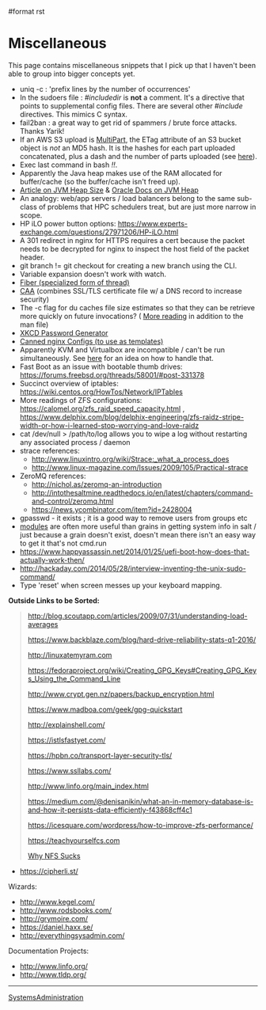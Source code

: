 \#format rst

Miscellaneous
=============

This page contains miscellaneous snippets that I pick up that I haven't been able to group into bigger concepts yet.

-   uniq -c : 'prefix lines by the number of occurrences'
-   In the sudoers file : *\#includedir* is **not** a comment. It's a directive that points to supplemental config files. There are several other *\#include* directives. This mimics C syntax.
-   fail2ban : a great way to get rid of spammers / brute force attacks. Thanks Yarik!
-   If an AWS S3 upload is [MultiPart](../MultiPart), the ETag attribute of an S3 bucket object is *not* an MD5 hash. It is the hashes for each part uploaded concatenated, plus a dash and the number of parts uploaded (see [here](http://docs.aws.amazon.com/AmazonS3/latest/API/RESTCommonResponseHeaders.html)).
-   Exec last command in bash *!!*.
-   Apparently the Java heap makes use of the RAM allocated for buffer/cache (so the buffer/cache isn't freed up).
-   [Article on JVM Heap Size](https://www.yourkit.com/docs/kb/sizes.jsp) & [Oracle Docs on JVM Heap](https://docs.oracle.com/cd/E13150_01/jrockit_jvm/jrockit/geninfo/diagnos/garbage_collect.html)
-   An analogy: web/app servers / load balancers belong to the same sub-class of problems that HPC schedulers treat, but are just more narrow in scope.
-   HP iLO power button options: <https://www.experts-exchange.com/questions/27971206/HP-iLO.html>
-   A 301 redirect in nginx for HTTPS requires a cert because the packet needs to be decrypted for nginx to inspect the host field of the packet header.
-   git branch != git checkout for creating a new branch using the CLI.
-   Variable expansion doesn't work with watch.
-   [Fiber (specialized form of thread)](https://en.wikipedia.org/wiki/Fiber_(computer_science))
-   [CAA](https://en.wikipedia.org/wiki/DNS_Certification_Authority_Authorization) (combines SSL/TLS certificate file w/ a DNS record to increase security)
-   The -c flag for du caches file size estimates so that they can be retrieve more quickly on future invocations? ( [More reading](http://www.linfo.org/du.html) in addition to the man file)
-   [XKCD Password Generator](http://preshing.com/20110811/xkcd-password-generator/)
-   [Canned nginx Configs (to use as templates)](https://www.nginx.com/resources/wiki/start/)
-   Apparently KVM and Virtualbox are incompatible / can't be run simultaneously. See [here](http://www.dedoimedo.com/computers/kvm-virtualbox.html) for an idea on how to handle that.
-   Fast Boot as an issue with bootable thumb drives: <https://forums.freebsd.org/threads/58001/#post-331378>
-   Succinct overview of iptables: <https://wiki.centos.org/HowTos/Network/IPTables>
-   More readings of ZFS configurations: <https://calomel.org/zfs_raid_speed_capacity.html> , <https://www.delphix.com/blog/delphix-engineering/zfs-raidz-stripe-width-or-how-i-learned-stop-worrying-and-love-raidz>
-   cat /dev/null \> /path/to/log allows you to wipe a log without restarting any associated process / daemon
-   strace references:
    -   <http://www.linuxintro.org/wiki/Strace:_what_a_process_does>
    -   <http://www.linux-magazine.com/Issues/2009/105/Practical-strace>
-   ZeroMQ references:
    -   <http://nichol.as/zeromq-an-introduction>
    -   <http://intothesaltmine.readthedocs.io/en/latest/chapters/command-and-control/zeromq.html>
    -   <https://news.ycombinator.com/item?id=2428004>
-   gpasswd - it exists ; it is a good way to remove users from groups etc
-   [modules](https://docs.saltstack.com/en/latest/salt-modindex.html) are often more useful than grains in getting system info in salt / just because a grain doesn't exist, doesn't mean there isn't an easy way to get it that's not cmd.run
-   <https://www.happyassassin.net/2014/01/25/uefi-boot-how-does-that-actually-work-then/>
-   <http://hackaday.com/2014/05/28/interview-inventing-the-unix-sudo-command/>
-   Type 'reset' when screen messes up your keyboard mapping.

**Outside Links to be Sorted:**

> <http://blog.scoutapp.com/articles/2009/07/31/understanding-load-averages>
>
> <https://www.backblaze.com/blog/hard-drive-reliability-stats-q1-2016/>
>
> <http://linuxatemyram.com>
>
> <https://fedoraproject.org/wiki/Creating_GPG_Keys#Creating_GPG_Keys_Using_the_Command_Line>
>
> <http://www.crypt.gen.nz/papers/backup_encryption.html>
>
> <https://www.madboa.com/geek/gpg-quickstart>
>
> <http://explainshell.com/>
>
> <https://istlsfastyet.com/>
>
> <https://hpbn.co/transport-layer-security-tls/>
>
> <https://www.ssllabs.com/>
>
> <http://www.linfo.org/main_index.html>
>
> <https://medium.com/@denisanikin/what-an-in-memory-database-is-and-how-it-persists-data-efficiently-f43868cff4c1>
>
> <https://icesquare.com/wordpress/how-to-improve-zfs-performance/>
>
> <https://teachyourselfcs.com>
>
> [Why NFS Sucks](https://www.kernel.org/doc/ols/2006/ols2006v2-pages-59-72.pdf)

-   <https://cipherli.st/>

Wizards:

-   <http://www.kegel.com/>
-   <http://www.rodsbooks.com/>
-   <http://grymoire.com/>
-   <https://daniel.haxx.se/>
-   <http://everythingsysadmin.com/>

Documentation Projects:

-   <http://www.linfo.org/>
-   <http://www.tldp.org/>

* * * * *

[SystemsAdministration](../SystemsAdministration)
